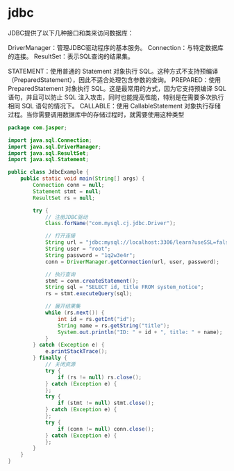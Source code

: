 # jdbc

JDBC提供了以下几种接口和类来访问数据库：

DriverManager：管理JDBC驱动程序的基本服务。
Connection：与特定数据库的连接。
ResultSet：表示SQL查询的结果集。

STATEMENT：使用普通的 Statement 对象执行 SQL。这种方式不支持预编译（PreparedStatement），因此不适合处理包含参数的查询。
PREPARED：使用 PreparedStatement 对象执行 SQL。这是最常用的方式，因为它支持预编译 SQL 语句，并且可以防止 SQL 注入攻击，同时也能提高性能，特别是在需要多次执行相同 SQL 语句的情况下。
CALLABLE：使用 CallableStatement 对象执行存储过程。当你需要调用数据库中的存储过程时，就需要使用这种类型

```java
package com.jasper;

import java.sql.Connection;
import java.sql.DriverManager;
import java.sql.ResultSet;
import java.sql.Statement;

public class JdbcExample {
    public static void main(String[] args) {
        Connection conn = null;
        Statement stmt = null;
        ResultSet rs = null;

        try {
            // 注册JDBC驱动
            Class.forName("com.mysql.cj.jdbc.Driver");

            // 打开连接
            String url = "jdbc:mysql://localhost:3306/learn?useSSL=false&serverTimezone=UTC";
            String user = "root";
            String password = "1q2w3e4r";
            conn = DriverManager.getConnection(url, user, password);

            // 执行查询
            stmt = conn.createStatement();
            String sql = "SELECT id, title FROM system_notice";
            rs = stmt.executeQuery(sql);

            // 展开结果集
            while (rs.next()) {
                int id = rs.getInt("id");
                String name = rs.getString("title");
                System.out.println("ID: " + id + ", title: " + name);
            }
        } catch (Exception e) {
            e.printStackTrace();
        } finally {
            // 关闭资源
            try {
                if (rs != null) rs.close();
            } catch (Exception e) {
            };
            try {
                if (stmt != null) stmt.close();
            } catch (Exception e) {
            };
            try {
                if (conn != null) conn.close();
            } catch (Exception e) {
            };
        }
    }
}
```